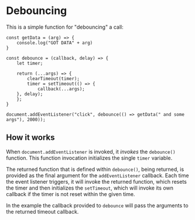 # Debouncing
This is a simple function for "debouncing" a call:

```JS
const getData = (arg) => {
    console.log("GOT DATA" + arg)
}

const debounce = (callback, delay) => {
    let timer;

    return (...args) => {
        clearTimeout(timer);
        timer = setTimeout(() => {
            callback(...args);
    }, delay);
    };
}

document.addEventListener("click", debounce(() => getData(" and some args"), 2000));
```

## How it works
When `document.addEventListener` is invoked, it *invokes* the `debounce()` function.
This function invocation initializes the single `timer` variable.

The returned function that is defined within `debounce()`, being returned, is provided as the final argument for the `addEventListener` callback. Each time the event listener triggers, it will invoke the returned function, which resets the timer and then initializes the `setTimeout`, which will invoke its own callback if the timer is not reset within the given time.

In the example the callback provided to `debounce` will pass the arguments to the returned timeout callback.